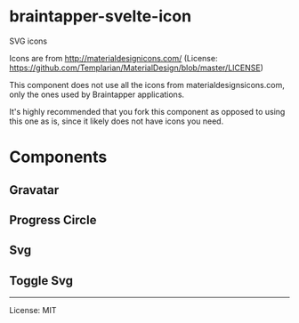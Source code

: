 # braintapper-svelte-icon

SVG icons

Icons are from http://materialdesignicons.com/ (License: https://github.com/Templarian/MaterialDesign/blob/master/LICENSE)

This component does not use all the icons from materialdesignsicons.com, only the ones used by Braintapper applications.

It's highly recommended that you fork this component as opposed to using this one as is, since it likely does not have icons you need.


# Components

## Gravatar



## Progress Circle

## Svg

## Toggle Svg

---

License: MIT